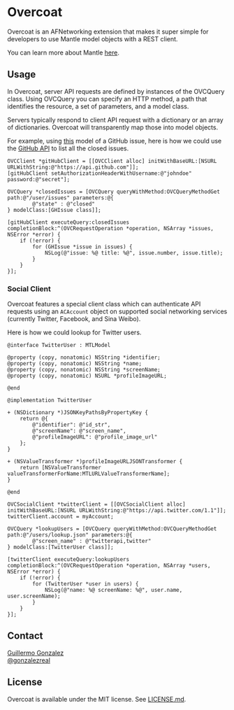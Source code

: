 # Overcoat

Overcoat is an AFNetworking extension that makes it super simple for developers to use Mantle model objects with a REST client.

You can learn more about Mantle [here](https://github.com/github/Mantle/blob/master/README.md).

## Usage

In Overcoat, server API requests are defined by instances of the OVCQuery class. Using OVCQuery you can specify an HTTP method, a path that identifies the resource, a set of parameters, and a model class.

Servers typically respond to client API request with a dictionary or an array of dictionaries. Overcoat will transparently map those into model objects.

For example, using [this](https://github.com/github/Mantle/blob/master/README.md#mtlmodel) model of a GitHub issue, here is how we could use the [GitHub API](http://developer.github.com) to list all the closed issues.

```objc
OVCClient *gitHubClient = [[OVCClient alloc] initWithBaseURL:[NSURL URLWithString:@"https://api.github.com"]];
[gitHubClient setAuthorizationHeaderWithUsername:@"johndoe" password:@"secret"];

OVCQuery *closedIssues = [OVCQuery queryWithMethod:OVCQueryMethodGet path:@"/user/issues" parameters:@{
        @"state" : @"closed"
} modelClass:[GHIssue class]];

[gitHubClient executeQuery:closedIssues completionBlock:^(OVCRequestOperation *operation, NSArray *issues, NSError *error) {
    if (!error) {
        for (GHIssue *issue in issues) {
            NSLog(@"issue: %@ title: %@", issue.number, issue.title);
        }
    }
}];
```

### Social Client

Overcoat features a special client class which can authenticate API requests using an `ACAccount` object on supported social networking services (currently Twitter, Facebook, and Sina Weibo).

Here is how we could lookup for Twitter users.

```objc
@interface TwitterUser : MTLModel

@property (copy, nonatomic) NSString *identifier;
@property (copy, nonatomic) NSString *name;
@property (copy, nonatomic) NSString *screenName;
@property (copy, nonatomic) NSURL *profileImageURL;

@end
```

```objc
@implementation TwitterUser

+ (NSDictionary *)JSONKeyPathsByPropertyKey {
    return @{
        @"identifier": @"id_str",
        @"screenName": @"screen_name",
        @"profileImageURL": @"profile_image_url"
    };
}

+ (NSValueTransformer *)profileImageURLJSONTransformer {
    return [NSValueTransformer valueTransformerForName:MTLURLValueTransformerName];
}

@end
```

```objc
OVCSocialClient *twitterClient = [[OVCSocialClient alloc] initWithBaseURL:[NSURL URLWithString:@"https://api.twitter.com/1.1"]];
twitterClient.account = myAccount;

OVCQuery *lookupUsers = [OVCQuery queryWithMethod:OVCQueryMethodGet path:@"/users/lookup.json" parameters:@{
        @"screen_name" : @"twitterapi,twitter"
} modelClass:[TwitterUser class]];

[twitterClient executeQuery:lookupUsers completionBlock:^(OVCRequestOperation *operation, NSArray *users, NSError *error) {
    if (!error) {
        for (TwitterUser *user in users) {
            NSLog(@"name: %@ screenName: %@", user.name, user.screenName);
        }
    }
}];
```

## Contact

[Guillermo Gonzalez](http://github.com/gonzalezreal)  
[@gonzalezreal](https://twitter.com/gonzalezreal)

## License

Overcoat is available under the MIT license. See [LICENSE.md](https://github.com/gonzalezreal/Overcoat/blob/master/LICENSE).
